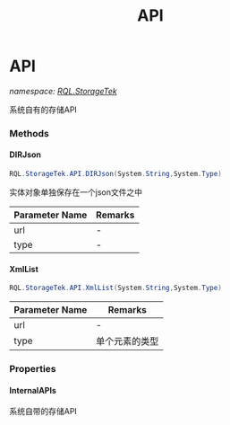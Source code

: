 ﻿---
title: API
---

# API
_namespace: [RQL.StorageTek](N-RQL.StorageTek.html)_

系统自有的存储API

### Methods

#### DIRJson
```csharp
RQL.StorageTek.API.DIRJson(System.String,System.Type)
```
实体对象单独保存在一个json文件之中

|Parameter Name|Remarks|
|--------------|-------|
|url|-|
|type|-|


#### XmlList
```csharp
RQL.StorageTek.API.XmlList(System.String,System.Type)
```


|Parameter Name|Remarks|
|--------------|-------|
|url|-|
|type|单个元素的类型|




### Properties

#### InternalAPIs
系统自带的存储API

